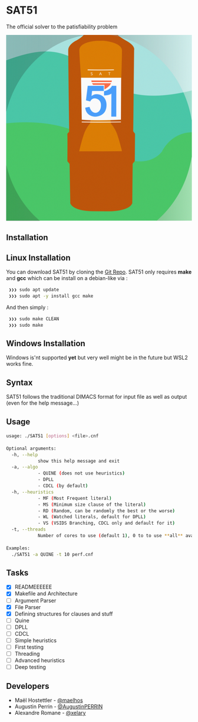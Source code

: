 # SAT51

The official solver to the patisfiability problem

![InductorGen Logo](/logo/logo_small.png)

## Installation

## Linux Installation

You can download SAT51 by cloning the [Git Repo](https://github.com/maelhos/SAT51).
SAT51 only requires **make** and **gcc** which can be install on a debian-like via :

``` bash
 ❯❯❯ sudo apt update
 ❯❯❯ sudo apt -y install gcc make
```

And then simply :

``` bash
 ❯❯❯ sudo make CLEAN
 ❯❯❯ sudo make
```

## Windows Installation

Windows is'nt supported **yet** but very well might be in the future but WSL2 works fine.

## Syntax

SAT51 follows the traditional DIMACS format for input file as well as output (even for the help message...)

## Usage

``` bash
usage: ./SAT51 [options] <file>.cnf

Optional arguments:
  -h, --help            
            show this help message and exit
  -a, --algo
            - QUINE (does not use heuristics)
            - DPLL
            - CDCL (by default)
  -h, --heuristics
            - MF (Most Frequent literal)
            - MS (Minimum size clause of the literal)
            - RD (Random, can be randomly the best or the worse)
            - WL (Watched literals, default for DPLL)
            - VS (VSIDS Branching, CDCL only and default for it)
  -t, --threads 
            Number of cores to use (default 1), 0 to to use **all** available

Examples:
  ./SAT51 -a QUINE -t 10 perf.cnf
```

## Tasks

- [x] READMEEEEEE
- [x] Makefile and Architecture
- [ ] Argument Parser
- [x] File Parser
- [x] Defining structures for clauses and stuff
- [ ] Quine
- [ ] DPLL
- [ ] CDCL
- [ ] Simple heuristics
- [ ] First testing
- [ ] Threading
- [ ] Advanced heuristics
- [ ] Deep testing

## Developers

* Maël Hostettler - [@maelhos](mailto:maelhos.dev@gmail.com)
* Augustin Perrin - [@AugustinPERRIN](mailto:augustin.perrin03@gmail.com)
* Alexandre Romane - [@xelary](mailto:maelhos.dev@gmail.com)
